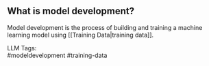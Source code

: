 **What is model development?**
------------------------------

Model development is the process of building and training a machine learning model using [[Training Data|training data]].


LLM Tags:  
#modeldevelopment #training-data